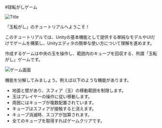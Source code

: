 #球転がしゲーム

![Title](http://tutorial.unity3d.jp/wp-content/uploads/2015/02/hajiyuni1.png)

「玉転がし」のチュートリアルへようこそ！

このチュートリアルでは、Unityの基本機能として提供する単純なモデルやUIだけでゲームを構築し、Unityエディタの簡単な使い方について理解を進めます。

作成するゲームは中央の玉を操作し、範囲内のキューブを回収する、所謂「玉転がし」ゲームです。


![ゲーム画面](img/ゲーム画面.png)


機能を分解してみましょう。例えば以下のような機能があります。

*  地面と壁があり、スフィア（玉）の移動範囲を制限します。
*  玉はプレイヤーの操作に従い移動します。
*  周囲にはキューブが複数配置されています。
*  キューブはスフィアが接触すると消えます。
*  キューブ消滅時、スコアが加算されます。
*  全てのキューブを取得すればゲームクリアです。